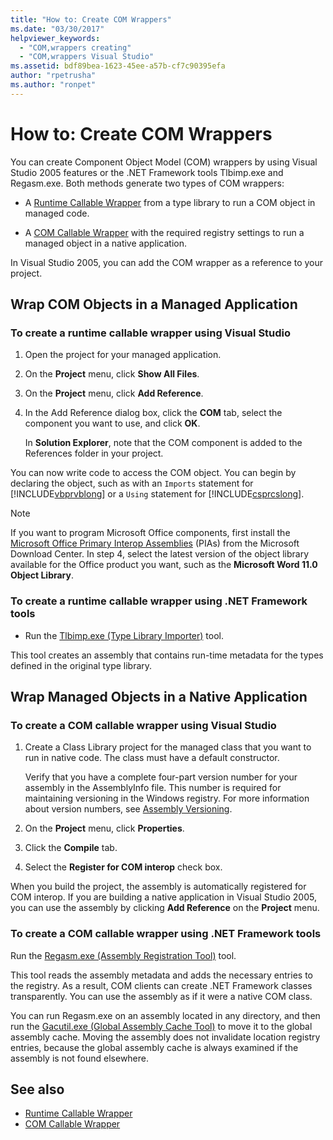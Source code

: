 ```yaml
---
title: "How to: Create COM Wrappers"
ms.date: "03/30/2017"
helpviewer_keywords:
  - "COM,wrappers creating"
  - "COM,wrappers Visual Studio"
ms.assetid: bdf89bea-1623-45ee-a57b-cf7c90395efa
author: "rpetrusha"
ms.author: "ronpet"
---
```

# How to: Create COM Wrappers

You can create Component Object Model (COM) wrappers by using Visual Studio 2005 features or the .NET Framework tools Tlbimp.exe and Regasm.exe. Both methods generate two types of COM wrappers:

-   A [Runtime Callable Wrapper](../../../docs/framework/interop/runtime-callable-wrapper.md) from a type library to run a COM object in managed code.

-   A [COM Callable Wrapper](../../../docs/framework/interop/com-callable-wrapper.md) with the required registry settings to run a managed object in a native application.

In Visual Studio 2005, you can add the COM wrapper as a reference to your project.

## Wrap COM Objects in a Managed Application

### To create a runtime callable wrapper using Visual Studio

1. Open the project for your managed application.

2. On the **Project** menu, click **Show All Files**.

3. On the **Project** menu, click **Add Reference**.

4. In the Add Reference dialog box, click the **COM** tab, select the component you want to use, and click **OK**.

     In **Solution Explorer**, note that the COM component is added to the References folder in your project.

You can now write code to access the COM object. You can begin by declaring the object, such as with an `Imports` statement for [!INCLUDE[vbprvblong](../../../includes/vbprvblong-md.md)] or a `Using` statement for [!INCLUDE[csprcslong](../../../includes/csprcslong-md.md)].

> [!NOTE]
> If you want to program Microsoft Office components, first install the [Microsoft Office Primary Interop Assemblies](https://go.microsoft.com/fwlink/?LinkId=50479) (PIAs) from the Microsoft Download Center. In step 4, select the latest version of the object library available for the Office product you want, such as the **Microsoft Word 11.0 Object Library**.  
  
### To create a runtime callable wrapper using .NET Framework tools  
  
-   Run the [Tlbimp.exe (Type Library Importer)](../../../docs/framework/tools/tlbimp-exe-type-library-importer.md) tool.  
  
 This tool creates an assembly that contains run-time metadata for the types defined in the original type library.  
  
## Wrap Managed Objects in a Native Application  
  
### To create a COM callable wrapper using Visual Studio  
  
1. Create a Class Library project for the managed class that you want to run in native code. The class must have a default constructor.  
  
     Verify that you have a complete four-part version number for your assembly in the AssemblyInfo file. This number is required for maintaining versioning in the Windows registry. For more information about version numbers, see [Assembly Versioning](../../../docs/framework/app-domains/assembly-versioning.md).  
  
2. On the **Project** menu, click **Properties**.  
  
3. Click the **Compile** tab.  
  
4. Select the **Register for COM interop** check box.  
  
 When you build the project, the assembly is automatically registered for COM interop. If you are building a native application in Visual Studio 2005, you can use the assembly by clicking **Add Reference** on the **Project** menu.  
  
### To create a COM callable wrapper using .NET Framework tools  
  
Run the [Regasm.exe (Assembly Registration Tool)](../../../docs/framework/tools/regasm-exe-assembly-registration-tool.md) tool.  
  
This tool reads the assembly metadata and adds the necessary entries to the registry. As a result, COM clients can create .NET Framework classes transparently. You can use the assembly as if it were a native COM class.  
  
You can run Regasm.exe on an assembly located in any directory, and then run the [Gacutil.exe (Global Assembly Cache Tool)](../../../docs/framework/tools/gacutil-exe-gac-tool.md) to move it to the global assembly cache. Moving the assembly does not invalidate location registry entries, because the global assembly cache is always examined if the assembly is not found elsewhere.  
  
## See also

- [Runtime Callable Wrapper](../../../docs/framework/interop/runtime-callable-wrapper.md)
- [COM Callable Wrapper](../../../docs/framework/interop/com-callable-wrapper.md)
